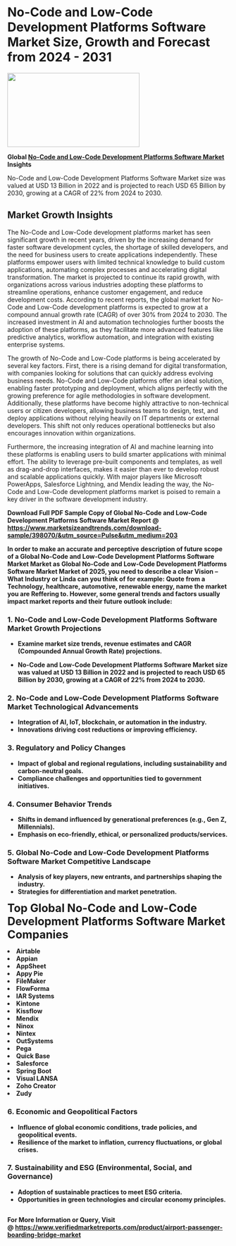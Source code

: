 <H1>No-Code and Low-Code Development Platforms Software Market Size, Growth and Forecast from 2024 - 2031</H1><img class="aligncenter size-medium wp-image-584254" src="https://thirdeyenews.in/wp-content/uploads/2024/09/Global-Market-Research-300x168.jpeg" alt="" width="300" height="168" /><p><strong>Global&nbsp;<a href="https://www.marketsizeandtrends.com/download-sample/398070/&amp;utm_source=Pulse&amp;utm_medium=203">No-Code and Low-Code Development Platforms Software Market</a> Insights</strong></p><p>No-Code and Low-Code Development Platforms Software Market size was valued at USD 13 Billion in 2022 and is projected to reach USD 65 Billion by 2030, growing at a CAGR of 22% from 2024 to 2030.</p><p><h2>Market Growth Insights</h2> <p>The No-Code and Low-Code development platforms market has seen significant growth in recent years, driven by the increasing demand for faster software development cycles, the shortage of skilled developers, and the need for business users to create applications independently. These platforms empower users with limited technical knowledge to build custom applications, automating complex processes and accelerating digital transformation. The market is projected to continue its rapid growth, with organizations across various industries adopting these platforms to streamline operations, enhance customer engagement, and reduce development costs. According to recent reports, the global market for No-Code and Low-Code development platforms is expected to grow at a compound annual growth rate (CAGR) of over 30% from 2024 to 2030. The increased investment in AI and automation technologies further boosts the adoption of these platforms, as they facilitate more advanced features like predictive analytics, workflow automation, and integration with existing enterprise systems.</p> <p><strong></strong></p> <p>The growth of No-Code and Low-Code platforms is being accelerated by several key factors. First, there is a rising demand for digital transformation, with companies looking for solutions that can quickly address evolving business needs. No-Code and Low-Code platforms offer an ideal solution, enabling faster prototyping and deployment, which aligns perfectly with the growing preference for agile methodologies in software development. Additionally, these platforms have become highly attractive to non-technical users or citizen developers, allowing business teams to design, test, and deploy applications without relying heavily on IT departments or external developers. This shift not only reduces operational bottlenecks but also encourages innovation within organizations.</p> <p>Furthermore, the increasing integration of AI and machine learning into these platforms is enabling users to build smarter applications with minimal effort. The ability to leverage pre-built components and templates, as well as drag-and-drop interfaces, makes it easier than ever to develop robust and scalable applications quickly. With major players like Microsoft PowerApps, Salesforce Lightning, and Mendix leading the way, the No-Code and Low-Code development platforms market is poised to remain a key driver in the software development industry.</p> <p><strong></p><p><span class=""><strong>Download Full PDF Sample Copy of Global No-Code and Low-Code Development Platforms Software Market Report</strong> @ <a href="https://www.marketsizeandtrends.com/download-sample/398070/&amp;utm_source=Pulse&amp;utm_medium=203" target="_blank">https://www.marketsizeandtrends.com/download-sample/398070/&amp;utm_source=Pulse&amp;utm_medium=203</a></span></p><p>In order to make an accurate and perceptive description of future scope of a Global&nbsp;No-Code and Low-Code Development Platforms Software Market Market as Global&nbsp;No-Code and Low-Code Development Platforms Software Market Market of 2025, you need to describe a clear Vision &ndash; What Industry or Linda can you think of for example: Quote from a Technology, healthcare, automotive, renewable energy, name the market you are Reffering to. However, some general trends and factors usually impact market reports and their future outlook include:</p><h3>1.&nbsp;<strong>No-Code and Low-Code Development Platforms Software Market Growth Projections</strong></h3><ul><li>Examine market size trends, revenue estimates and CAGR (Compounded Annual Growth Rate) projections.</li><li><p>No-Code and Low-Code Development Platforms Software Market size was valued at USD 13 Billion in 2022 and is projected to reach USD 65 Billion by 2030, growing at a CAGR of 22% from 2024 to 2030.</p></li></ul><h3>2.&nbsp;<strong>No-Code and Low-Code Development Platforms Software Market Technological Advancements</strong></h3><ul><li>Integration of AI, IoT, blockchain, or automation in the industry.</li><li>Innovations driving cost reductions or improving efficiency.</li></ul><h3>3.&nbsp;<strong>Regulatory and Policy Changes</strong></h3><ul><li>Impact of global and regional regulations, including sustainability and carbon-neutral goals.</li><li>Compliance challenges and opportunities tied to government initiatives.</li></ul><h3>4.&nbsp;<strong>Consumer Behavior Trends</strong></h3><ul><li>Shifts in demand influenced by generational preferences (e.g., Gen Z, Millennials).</li><li>Emphasis on eco-friendly, ethical, or personalized products/services.</li></ul><h3>5.&nbsp;<strong>Global No-Code and Low-Code Development Platforms Software Market Competitive Landscape</strong></h3><ul><li>Analysis of key players, new entrants, and partnerships shaping the industry.</li><li>Strategies for differentiation and market penetration.</li></ul><p data-pm-slice="1 1 []"><span style="color: inherit; font-family: inherit; font-size: 25px;">Top Global No-Code and Low-Code Development Platforms Software Market Companies</span></p><div class="" data-test-id=""><p><li>Airtable</li><li> Appian</li><li> AppSheet</li><li> Appy Pie</li><li> FileMaker</li><li> FlowForma</li><li> IAR Systems</li><li> Kintone</li><li> Kissflow</li><li> Mendix</li><li> Ninox</li><li> Nintex</li><li> OutSystems</li><li> Pega</li><li> Quick Base</li><li> Salesforce</li><li> Spring Boot</li><li> Visual LANSA</li><li> Zoho Creator</li><li> Zudy</li></p></div><h3>6.&nbsp;<strong>Economic and Geopolitical Factors</strong></h3><ul><li>Influence of global economic conditions, trade policies, and geopolitical events.</li><li>Resilience of the market to inflation, currency fluctuations, or global crises.</li></ul><h3>7.&nbsp;<strong>Sustainability and ESG (Environmental, Social, and Governance)</strong></h3><ul><li>Adoption of sustainable practices to meet ESG criteria.</li><li>Opportunities in green technologies and circular economy principles.</li></ul><h2><strong style="font-size: 14px;">For More Information or Query, Visit @&nbsp;</strong><a style="background-color: #ffffff; font-size: 14px;" href="https://www.marketsizeandtrends.com/report/no-code-and-low-code-development-platforms-software-market/" target="_blank">https://www.verifiedmarketreports.com/product/airport-passenger-boarding-bridge-market</a></h2>
